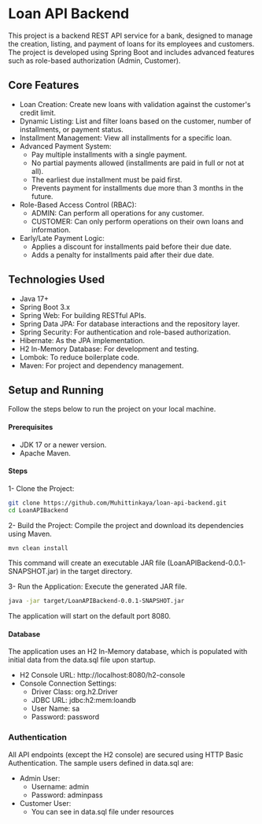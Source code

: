 # Loan API Backend
This project is a backend REST API service for a bank, designed to manage the creation, listing, and payment of loans for its employees and customers. The project is developed using Spring Boot and includes advanced features such as role-based authorization (Admin, Customer).

## Core Features

* Loan Creation: Create new loans with validation against the customer's credit limit.
* Dynamic Listing: List and filter loans based on the customer, number of installments, or payment status.
* Installment Management: View all installments for a specific loan.
* Advanced Payment System:
  * Pay multiple installments with a single payment.
  * No partial payments allowed (installments are paid in full or not at all).
  * The earliest due installment must be paid first.
  * Prevents payment for installments due more than 3 months in the future.
* Role-Based Access Control (RBAC):
   * ADMIN: Can perform all operations for any customer.
   * CUSTOMER: Can only perform operations on their own loans and information.
* Early/Late Payment Logic:
   * Applies a discount for installments paid before their due date.
   * Adds a penalty for installments paid after their due date.

## Technologies Used

* Java 17+
*  Spring Boot 3.x
*  Spring Web: For building RESTful APIs.
*  Spring Data JPA: For database interactions and the repository layer.
*  Spring Security: For authentication and role-based authorization.
*  Hibernate: As the JPA implementation.
*  H2 In-Memory Database: For development and testing.
*  Lombok: To reduce boilerplate code.
*  Maven: For project and dependency management.

## Setup and Running

Follow the steps below to run the project on your local machine.

#### Prerequisites
* JDK 17 or a newer version.
* Apache Maven.

#### Steps
1- Clone the Project:

```bash
git clone https://github.com/Muhittinkaya/loan-api-backend.git
cd LoanAPIBackend
```


2- Build the Project:
Compile the project and download its dependencies using Maven.

```bash
mvn clean install
```


This command will create an executable JAR file (LoanAPIBackend-0.0.1-SNAPSHOT.jar) in the target directory.

3- Run the Application:
Execute the generated JAR file.


```bash
java -jar target/LoanAPIBackend-0.0.1-SNAPSHOT.jar
```
The application will start on the default port 8080.

#### Database
The application uses an H2 In-Memory database, which is populated with initial data from the data.sql file upon startup.

* H2 Console URL: http://localhost:8080/h2-console
* Console Connection Settings:
  * Driver Class: org.h2.Driver
  * JDBC URL: jdbc:h2:mem:loandb
  * User Name: sa
  * Password: password 

### Authentication
All API endpoints (except the H2 console) are secured using HTTP Basic Authentication. The sample users defined in data.sql are:

* Admin User:
  * Username: admin
  * Password: adminpass
* Customer User:
  * You can see in data.sql file under resources
